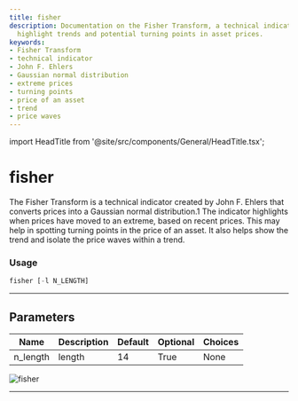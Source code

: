 ```yaml
---
title: fisher
description: Documentation on the Fisher Transform, a technical indicator used to
  highlight trends and potential turning points in asset prices.
keywords:
- Fisher Transform
- technical indicator
- John F. Ehlers
- Gaussian normal distribution
- extreme prices
- turning points
- price of an asset
- trend
- price waves
---
```


import HeadTitle from '@site/src/components/General/HeadTitle.tsx';

<HeadTitle title="fisher - Ta - Forex - Reference | OpenBB Terminal Docs" />

# fisher

The Fisher Transform is a technical indicator created by John F. Ehlers that converts prices into a Gaussian normal distribution.1 The indicator highlights when prices have moved to an extreme, based on recent prices. This may help in spotting turning points in the price of an asset. It also helps show the trend and isolate the price waves within a trend.

### Usage

```python
fisher [-l N_LENGTH]
```

---

## Parameters

| Name | Description | Default | Optional | Choices |
| ---- | ----------- | ------- | -------- | ------- |
| n_length | length | 14 | True | None |

![fisher](https://user-images.githubusercontent.com/46355364/154310853-0abf6cea-71ca-4f07-b009-282c58ab9cfc.png)

---
